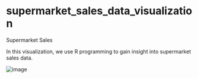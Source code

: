 # supermarket_sales_data_visualization
Supermarket Sales

In this visualization, we use R programming to gain insight into supermarket sales data.

![image](https://user-images.githubusercontent.com/99766998/156859851-e8082885-9d0b-45fa-9c3a-9259964ba869.png)



